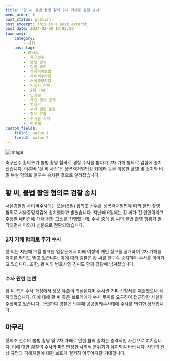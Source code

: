```yaml
---
title: '황 씨 불법 촬영 혐의 2차 가해로 검찰 송치'
menu_order: 1
post_status: publish
post_excerpt: This is a post excerpt
post_date: 2024-02-08 19:05:00
taxonomy:
    category:
        - 사회
    post_tag:
        - 황의조
        -  축구선수
        -  불법 촬영
        -  검찰 송치
        -  성폭력처벌법
        -  사이버수사대
        -  서울중앙지검
        -  피의자 신분
        -  2차 가해
        -  입장문
        -  개인 정보 공개
        -  변호사
        -  수사 관련 논란
        -  정보 유출
        -  수사관 기피
        -  반부패
custom_fields:
    field1: value 1
    field2: value 2
---
```


![Image](https://imgnews.pstatic.net/image/437/2024/02/08/0000378919_001_20240208151803461.jpg?type=w647)

축구선수 황의조가 불법 촬영 혐의로 경찰 수사를 받다가 2차 가해 혐의로 검찰에 송치됐습니다. 이른바 '황 씨 사건'은 성폭력처벌법상 카메라 등을 이용한 촬영 및 소지와 비밀 누설 혐의로 불구속 송치된 것으로 알려졌습니다.
## 황 씨, 불법 촬영 혐의로 검찰 송치
서울경찰청 사이버수사대는 오늘(8일) 황의조 선수를 성폭력처벌법에 따라 불법 촬영 혐의로 서울중앙지검에 송치했다고 밝혔습니다. 지난해 6월에는 황 씨가 전 연인이라고 주장한 네티즌에 대해 경찰 고소를 진행했는데, 수사 중에 황 씨의 불법 촬영 행위가 발각되면서 피의자 신분으로 전환되었습니다.
### 2차 가해 혐의로 추가 수사
황 씨는 지난해 11월 발표한 입장문에서 피해 여성의 개인 정보를 공개하며 2차 가해를 저지른 혐의도 받고 있습니다. 이에 따라 검찰은 황 씨를 불구속 송치하며 수사를 이어가고 있습니다. 또한, 황 씨의 변호사인 김씨도 함께 검찰에 넘겨졌습니다.
### 수사 관련 논란
황 씨 측은 수사 과정에서 정보 유출이 의심된다며 수사관 기피 신청서를 제출했으나 각하되었습니다. 이에 대해 황 씨 측은 브로커에게 수사 무마를 요구하며 접근당한 사실을 주장하고 있습니다. 관련하여 경찰은 반부패·공공범죄수사대에 수사를 의뢰한 상태입니다.
## 마무리
황의조 선수의 불법 촬영 및 2차 가해로 인한 혐의 송치는 충격적인 사건으로 여겨집니다. 이에 대한 검찰의 수사와 파인안정한 사회적 분위기가 유지되길 바랍니다. 사안의 진상 규명과 피해자들에 대한 보호가 철저히 이루어지길 기대합니다.
